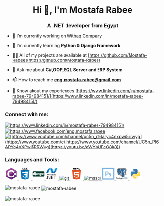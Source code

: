 <h1 align="center">Hi 👋, I'm Mostafa Rabee</h1>
<h3 align="center">A .NET developer from Egypt</h3>

- 🔭 I’m currently working on [Withaq Company](https://withaq.sa/)

- 🌱 I’m currently learning **Python & Django Framework**

- 👨‍💻 All of my projects are available at [https://github.com/Mostafa-Rabee](https://github.com/Mostafa-Rabee)

- 💬 Ask me about **C#,OOP,SQL Server and ERP System**

- 📫 How to reach me **eng.mostafa.rabee@gmail.com**

- 📄 Know about my experiences [https://www.linkedin.com/in/mostafa-rabee-794984151/](https://www.linkedin.com/in/mostafa-rabee-794984151/)

<h3 align="left">Connect with me:</h3>
<p align="left">
<a href="https://linkedin.com/in/https://www.linkedin.com/in/mostafa-rabee-794984151/" target="blank"><img align="center" src="https://raw.githubusercontent.com/rahuldkjain/github-profile-readme-generator/master/src/images/icons/Social/linked-in-alt.svg" alt="https://www.linkedin.com/in/mostafa-rabee-794984151/" height="30" width="40" /></a>
<a href="https://fb.com/https://www.facebook.com/eng.mostafa.rabee" target="blank"><img align="center" src="https://raw.githubusercontent.com/rahuldkjain/github-profile-readme-generator/master/src/images/icons/Social/facebook.svg" alt="https://www.facebook.com/eng.mostafa.rabee" height="30" width="40" /></a>
<a href="https://www.youtube.com/c/[https://www.youtube.com/channel/UC5n_Pl6ARYc4nXPwi5RRWyg](https://youtu.be/aWYbUFeG8k8)" target="blank"><img align="center" src="https://raw.githubusercontent.com/rahuldkjain/github-profile-readme-generator/master/src/images/icons/Social/youtube.svg" alt="[https://www.youtube.com/channel/uc5n_pl6aryc4nxpwi5rrwyg](https://www.youtube.com/c/[https://www.youtube.com/channel/UC5n_Pl6ARYc4nXPwi5RRWyg](https://youtu.be/aWYbUFeG8k8))" height="30" width="40" /></a>
</p>

<h3 align="left">Languages and Tools:</h3>
<p align="left"> <a href="https://www.w3schools.com/cs/" target="_blank" rel="noreferrer"> <img src="https://raw.githubusercontent.com/devicons/devicon/master/icons/csharp/csharp-original.svg" alt="csharp" width="40" height="40"/> </a> <a href="https://www.w3schools.com/css/" target="_blank" rel="noreferrer"> <img src="https://raw.githubusercontent.com/devicons/devicon/master/icons/css3/css3-original-wordmark.svg" alt="css3" width="40" height="40"/> </a> <a href="https://www.djangoproject.com/" target="_blank" rel="noreferrer"> <img src="https://raw.githubusercontent.com/devicons/devicon/master/icons/django/django-original.svg" alt="django" width="40" height="40"/> </a> <a href="https://dotnet.microsoft.com/" target="_blank" rel="noreferrer"> <img src="https://raw.githubusercontent.com/devicons/devicon/master/icons/dot-net/dot-net-original-wordmark.svg" alt="dotnet" width="40" height="40"/> </a> <a href="https://git-scm.com/" target="_blank" rel="noreferrer"> <img src="https://www.vectorlogo.zone/logos/git-scm/git-scm-icon.svg" alt="git" width="40" height="40"/> </a> <a href="https://www.w3.org/html/" target="_blank" rel="noreferrer"> <img src="https://raw.githubusercontent.com/devicons/devicon/master/icons/html5/html5-original-wordmark.svg" alt="html5" width="40" height="40"/> </a> <a href="https://www.microsoft.com/en-us/sql-server" target="_blank" rel="noreferrer"> <img src="https://www.svgrepo.com/show/303229/microsoft-sql-server-logo.svg" alt="mssql" width="40" height="40"/> </a> <a href="https://www.photoshop.com/en" target="_blank" rel="noreferrer"> <img src="https://raw.githubusercontent.com/devicons/devicon/master/icons/photoshop/photoshop-line.svg" alt="photoshop" width="40" height="40"/> </a> <a href="https://www.postgresql.org" target="_blank" rel="noreferrer"> <img src="https://raw.githubusercontent.com/devicons/devicon/master/icons/postgresql/postgresql-original-wordmark.svg" alt="postgresql" width="40" height="40"/> </a> <a href="https://www.python.org" target="_blank" rel="noreferrer"> <img src="https://raw.githubusercontent.com/devicons/devicon/master/icons/python/python-original.svg" alt="python" width="40" height="40"/> </a> </p>

<p><img align="left" src="https://github-readme-stats.vercel.app/api/top-langs?username=mostafa-rabee&show_icons=true&locale=en&layout=compact" alt="mostafa-rabee" /></p>

<p>&nbsp;<img align="center" src="https://github-readme-stats.vercel.app/api?username=mostafa-rabee&show_icons=true&theme=onedark&locale=en" alt="mostafa-rabee" /></p>

<p><img align="center" src="https://github-readme-streak-stats.herokuapp.com/?user=mostafa-rabee&theme=dark" alt="mostafa-rabee" /></p>
